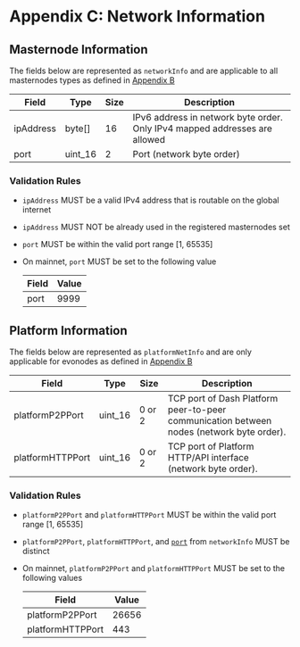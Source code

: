 # Appendix C: Network Information

## Masternode Information

The fields below are represented as `networkInfo` and are applicable to all masternodes types as defined in
[Appendix B](masternode-types.md)

| Field     | Type    | Size | Description                                                                |
| --------- | ------- | ---- | -------------------------------------------------------------------------- |
| ipAddress | byte[]  | 16   | IPv6 address in network byte order. Only IPv4 mapped addresses are allowed |
| port      | uint_16 | 2    | Port (network byte order)                                                  |

### <a name="mninfo_rules">Validation Rules</a>

* `ipAddress` MUST be a valid IPv4 address that is routable on the global internet
* `ipAddress` MUST NOT be already used in the registered masternodes set
* `port` MUST be within the valid port range [1, 65535]
* On mainnet, `port` MUST be set to the following value

  | Field  | Value  |
  | -------| ------ |
  | port   | 9999   |

## Platform Information

The fields below are represented as `platformNetInfo` and are only applicable for evonodes as defined in
[Appendix B](masternode-types.md)

| Field            | Type    | Size   | Description                                                                              |
| ---------------- | ------- | ------ | ---------------------------------------------------------------------------------------- |
| platformP2PPort  | uint_16 | 0 or 2 | TCP port of Dash Platform peer-to-peer communication between nodes (network byte order). |
| platformHTTPPort | uint_16 | 0 or 2 | TCP port of Platform HTTP/API interface (network byte order).                            |

### <a name="plinfo_rules">Validation Rules</a>

* `platformP2PPort` and `platformHTTPPort` MUST be within the valid port range [1, 65535]
* `platformP2PPort`, `platformHTTPPort`, and [`port`](#masternode-information) from `networkInfo` MUST be distinct
* On mainnet, `platformP2PPort` and `platformHTTPPort` MUST be set to the following values

  | Field              | Value  |
  | ------------------ | ------ |
  | platformP2PPort    | 26656  |
  | platformHTTPPort   | 443    |
